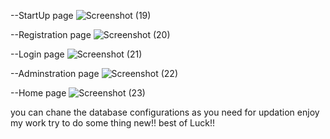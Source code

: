 --StartUp page
![Screenshot (19)](https://github.com/RasinduMileesha/User-Management-System-Using-C-.Net-SQL_server/assets/142383491/7382200f-2b96-4de4-93b9-fcc849127256)

--Registration page
![Screenshot (20)](https://github.com/RasinduMileesha/User-Management-System-Using-C-.Net-SQL_server/assets/142383491/4eb735a1-d5d2-4e72-88c8-494d3ef60730)

--Login page
![Screenshot (21)](https://github.com/RasinduMileesha/User-Management-System-Using-C-.Net-SQL_server/assets/142383491/4a4d03c7-5225-4cf2-9f36-56cf662d1f45)

--Adminstration page
![Screenshot (22)](https://github.com/RasinduMileesha/User-Management-System-Using-C-.Net-SQL_server/assets/142383491/d0c1a514-ea45-4c9b-930b-c0e0372d6bf8)

--Home page
![Screenshot (23)](https://github.com/RasinduMileesha/User-Management-System-Using-C-.Net-SQL_server/assets/142383491/95460ae2-cb98-4ab2-8edd-716cd02e6fc3)

you can chane the database configurations as you need for updation enjoy my work try to do some thing new!!
best of Luck!!
